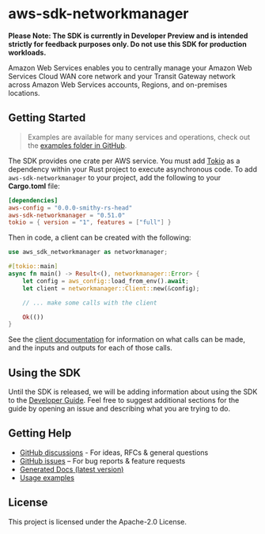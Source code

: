 # aws-sdk-networkmanager

**Please Note: The SDK is currently in Developer Preview and is intended strictly for
feedback purposes only. Do not use this SDK for production workloads.**

Amazon Web Services enables you to centrally manage your Amazon Web Services Cloud WAN core network and your Transit Gateway network across Amazon Web Services accounts, Regions, and on-premises locations.

## Getting Started

> Examples are available for many services and operations, check out the
> [examples folder in GitHub](https://github.com/awslabs/aws-sdk-rust/tree/main/examples).

The SDK provides one crate per AWS service. You must add [Tokio](https://crates.io/crates/tokio)
as a dependency within your Rust project to execute asynchronous code. To add `aws-sdk-networkmanager` to
your project, add the following to your **Cargo.toml** file:

```toml
[dependencies]
aws-config = "0.0.0-smithy-rs-head"
aws-sdk-networkmanager = "0.51.0"
tokio = { version = "1", features = ["full"] }
```

Then in code, a client can be created with the following:

```rust
use aws_sdk_networkmanager as networkmanager;

#[tokio::main]
async fn main() -> Result<(), networkmanager::Error> {
    let config = aws_config::load_from_env().await;
    let client = networkmanager::Client::new(&config);

    // ... make some calls with the client

    Ok(())
}
```

See the [client documentation](https://docs.rs/aws-sdk-networkmanager/latest/aws_sdk_networkmanager/client/struct.Client.html)
for information on what calls can be made, and the inputs and outputs for each of those calls.

## Using the SDK

Until the SDK is released, we will be adding information about using the SDK to the
[Developer Guide](https://docs.aws.amazon.com/sdk-for-rust/latest/dg/welcome.html). Feel free to suggest
additional sections for the guide by opening an issue and describing what you are trying to do.

## Getting Help

* [GitHub discussions](https://github.com/awslabs/aws-sdk-rust/discussions) - For ideas, RFCs & general questions
* [GitHub issues](https://github.com/awslabs/aws-sdk-rust/issues/new/choose) – For bug reports & feature requests
* [Generated Docs (latest version)](https://awslabs.github.io/aws-sdk-rust/)
* [Usage examples](https://github.com/awslabs/aws-sdk-rust/tree/main/examples)

## License

This project is licensed under the Apache-2.0 License.

